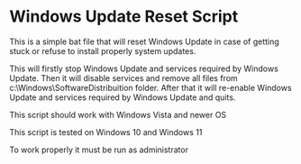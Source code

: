 # Windows Update Reset Script
This is a simple bat file that will reset Windows Update in case of getting stuck or refuse to install properly system updates. 

This will firstly stop Windows Update and services required by Windows Update. Then it will disable services and remove all files from c:\Windows\SoftwareDistribuition folder. After that it will re-enable Windows Update and services required by Windows Update and quits.

This script should work with Windows Vista and newer OS

This script is tested on Windows 10 and Windows 11

To work properly it must be run as administrator
